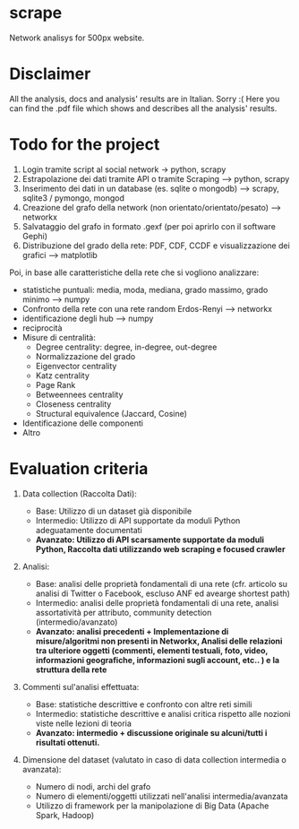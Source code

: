 # scrape
Network analisys for 500px website.

# Disclaimer
All the analysis, docs and analysis' results are in Italian. Sorry :(
Here you can find the .pdf file which shows and describes all the analysis' results.

# Todo for the project

 1. Login tramite script al social network -> python, scrapy
 2. Estrapolazione dei dati tramite API o tramite Scraping --> python, scrapy
 3. Inserimento dei dati in un database (es. sqlite o mongodb) --> scrapy, sqlite3 / pymongo, mongod
 4. Creazione del grafo della network (non orientato/orientato/pesato) --> networkx
 5. Salvataggio del grafo in formato .gexf (per poi aprirlo con il software Gephi)
 6. Distribuzione del grado della rete: PDF, CDF, CCDF e visualizzazione dei grafici --> matplotlib

Poi, in base alle caratteristiche della rete che si vogliono analizzare:

 - statistiche puntuali: media, moda, mediana, grado massimo, grado minimo --> numpy
 - Confronto della rete con una rete random Erdos-Renyi --> networkx
 - identificazione degli hub --> numpy
 - reciprocità
 - Misure di centralità:
	 - Degree centrality: degree, in-degree, out-degree
	 - Normalizzazione del grado
	 - Eigenvector centrality
	 - Katz centrality
	 - Page Rank
	 - Betweennees centrality
	 - Closeness centrality
	 - Structural equivalence (Jaccard, Cosine)
 - Identificazione delle componenti 
 - Altro

# Evaluation criteria

 1. Data collection (Raccolta Dati):
	- Base: Utilizzo di un dataset già disponibile
	- Intermedio: Utilizzo di API supportate da moduli Python adeguatamente documentati
	- **Avanzato: Utilizzo di API scarsamente supportate da moduli Python, Raccolta dati utilizzando web scraping e focused crawler**

 2. Analisi:
	- Base: analisi delle proprietà fondamentali di una rete (cfr. articolo su analisi di Twitter o Facebook, escluso ANF ed avearge shortest path)
	- Intermedio: analisi delle proprietà fondamentali di una rete, analisi assortatività per attributo, community detection (intermedio/avanzato)
	- **Avanzato: analisi precedenti + Implementazione di misure/algoritmi non presenti in Networkx, Analisi delle relazioni tra ulteriore oggetti (commenti, elementi testuali, foto, video, informazioni geografiche, informazioni sugli account, etc.. ) e la struttura della rete**

 3. Commenti sul'analisi effettuata:
	- Base: statistiche descrittive e confronto con altre reti simili
	- Intermedio: statistiche descrittive e analisi critica rispetto alle nozioni viste nelle lezioni di teoria
	- **Avanzato: intermedio + discussione originale su alcuni/tutti i risultati ottenuti.**

 4. Dimensione del dataset (valutato in caso di data collection intermedia o avanzata):
	- Numero di nodi, archi del grafo
	- Numero di elementi/oggetti utilizzati nell'analisi intermedia/avanzata
	- Utilizzo di framework per la manipolazione di Big Data (Apache Spark, Hadoop)